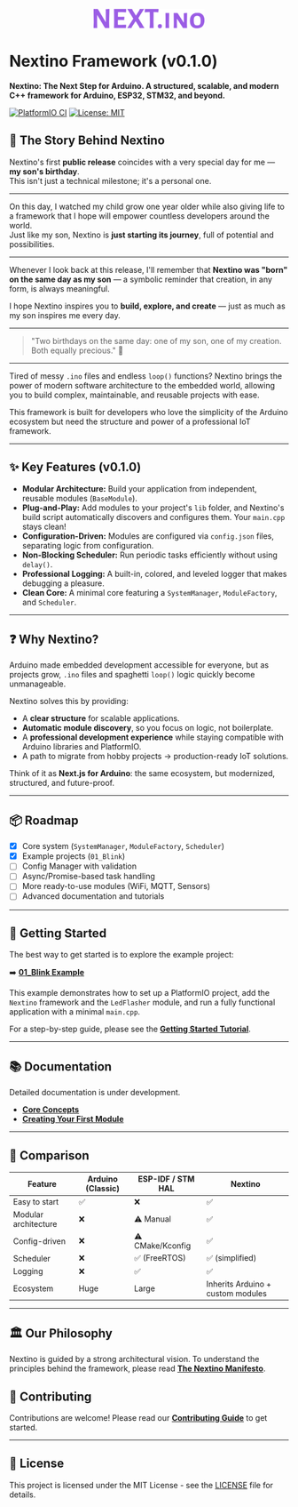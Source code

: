 <p align="center">
  <img src="assets/NEXT.ino.png" alt="Nextino Logo" width="200"/>
</p>

# Nextino Framework (v0.1.0)

**Nextino: The Next Step for Arduino. A structured, scalable, and modern C++ framework for Arduino, ESP32, STM32, and beyond.**

[![PlatformIO CI](https://github.com/magradze/Nextino/actions/workflows/build.yml/badge.svg)](https://github.com/magradze/Nextino/actions)
[![License: MIT](https://img.shields.io/badge/License-MIT-yellow.svg)](https://opensource.org/licenses/MIT)

## 🎉 The Story Behind Nextino

Nextino's first **public release** coincides with a very special day for me — **my son's birthday**.  
This isn't just a technical milestone; it's a personal one.

---

On this day, I watched my child grow one year older while also giving life to a framework that I hope will empower countless developers around the world.  
Just like my son, Nextino is **just starting its journey**, full of potential and possibilities.

---

Whenever I look back at this release, I'll remember that **Nextino was "born" on the same day as my son** — a symbolic reminder that creation, in any form, is always meaningful.  

I hope Nextino inspires you to **build, explore, and create** — just as much as my son inspires me every day.  

---

> "Two birthdays on the same day: one of my son, one of my creation. Both equally precious." 🎈

---

Tired of messy `.ino` files and endless `loop()` functions? Nextino brings the power of modern software architecture to the embedded world, allowing you to build complex, maintainable, and reusable projects with ease.

This framework is built for developers who love the simplicity of the Arduino ecosystem but need the structure and power of a professional IoT framework.

---

## ✨ Key Features (v0.1.0)

* **Modular Architecture:** Build your application from independent, reusable modules (`BaseModule`).
* **Plug-and-Play:** Add modules to your project's `lib` folder, and Nextino's build script automatically discovers and configures them. Your `main.cpp` stays clean!
* **Configuration-Driven:** Modules are configured via `config.json` files, separating logic from configuration.
* **Non-Blocking Scheduler:** Run periodic tasks efficiently without using `delay()`.
* **Professional Logging:** A built-in, colored, and leveled logger that makes debugging a pleasure.
* **Clean Core:** A minimal core featuring a `SystemManager`, `ModuleFactory`, and `Scheduler`.

---

## ❓ Why Nextino?

Arduino made embedded development accessible for everyone, but as projects grow, `.ino` files and spaghetti `loop()` logic quickly become unmanageable.  

Nextino solves this by providing:

* A **clear structure** for scalable applications.  
* **Automatic module discovery**, so you focus on logic, not boilerplate.  
* A **professional development experience** while staying compatible with Arduino libraries and PlatformIO.  
* A path to migrate from hobby projects → production-ready IoT solutions.  

Think of it as **Next.js for Arduino**: the same ecosystem, but modernized, structured, and future-proof.  

---

## 📦 Roadmap

* [x] Core system (`SystemManager`, `ModuleFactory`, `Scheduler`)  
* [x] Example projects (`01_Blink`)  
* [ ] Config Manager with validation  
* [ ] Async/Promise-based task handling  
* [ ] More ready-to-use modules (WiFi, MQTT, Sensors)  
* [ ] Advanced documentation and tutorials  

---

## 🚀 Getting Started

The best way to get started is to explore the example project:

➡️ **[01_Blink Example](examples/01_Blink)**  

This example demonstrates how to set up a PlatformIO project, add the `Nextino` framework and the `LedFlasher` module, and run a fully functional application with a minimal `main.cpp`.

For a step-by-step guide, please see the **[Getting Started Tutorial](docs/tutorials/getting_started.md)**.

---

## 📚 Documentation

Detailed documentation is under development.

* **[Core Concepts](docs/architecture/core_concepts.md)**
* **[Creating Your First Module](docs/tutorials/creating_a_module.md)**

---

## 🔄 Comparison

| Feature              | Arduino (Classic) | ESP-IDF / STM HAL | **Nextino** |
|----------------------|------------------|------------------|-------------|
| Easy to start        | ✅                | ❌                | ✅ |
| Modular architecture | ❌                | ⚠️ Manual         | ✅ |
| Config-driven        | ❌                | ⚠️ CMake/Kconfig  | ✅ |
| Scheduler            | ❌                | ✅ (FreeRTOS)     | ✅ (simplified) |
| Logging              | ❌                | ✅                | ✅ |
| Ecosystem            | Huge              | Large             | Inherits Arduino + custom modules |

---

## 🏛️ Our Philosophy

Nextino is guided by a strong architectural vision. To understand the principles behind the framework, please read **[The Nextino Manifesto](MANIFESTO.md)**.

## 🤝 Contributing

Contributions are welcome! Please read our **[Contributing Guide](CONTRIBUTING.md)** to get started.

---

## 📄 License

This project is licensed under the MIT License - see the [LICENSE](LICENSE) file for details.
